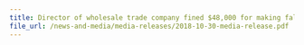 ```yaml
---
title: Director of wholesale trade company fined $48,000 for making false statements in applications for certificates of origin
file_url: /news-and-media/media-releases/2018-10-30-media-release.pdf
---
```

